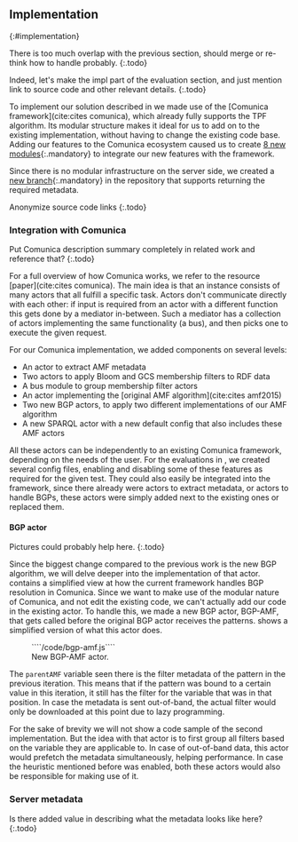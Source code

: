 ## Implementation
{:#implementation}

There is too much overlap with the previous section, should merge or re-think how to handle probably.
{:.todo}

Indeed, let's make the impl part of the evaluation section, and just mention link to source code and other relevant details.
{:.todo}

To implement our solution described in [](#solution) we made use of the [Comunica framework](cite:cites comunica),
which already fully supports the TPF algorithm.
Its modular structure makes it ideal for us to add on to the existing implementation,
without having to change the existing code base.
Adding our features to the Comunica ecosystem caused us to create [8 new modules](https://github.com/comunica/comunica-feature-amf){:.mandatory}
to integrate our new features with the framework.

Since there is no modular infrastructure on the server side,
we created a [new branch](https://github.com/LinkedDataFragments/Server.js/tree/feature-handlers-amf-2){:.mandatory} in the repository that supports returning the required metadata.

Anonymize source code links
{:.todo}

### Integration with Comunica

Put Comunica description summary completely in related work and reference that?
{:.todo}

For a full overview of how Comunica works,
we refer to the resource [paper](cite:cites comunica).
The main idea is that an instance consists of many actors
that all fulfill a specific task.
Actors don't communicate directly with each other:
if input is required from an actor with a different function
this gets done by a mediator in-between.
Such a mediator has a collection of actors implementing the same functionality (a bus),
and then picks one to execute the given request.

For our Comunica implementation,
we added components on several levels:

 * An actor to extract AMF metadata
 * Two actors to apply Bloom and GCS membership filters to RDF data
 * A bus module to group membership filter actors
 * An actor implementing the [original AMF algorithm](cite:cites amf2015)
 * Two new BGP actors, to apply two different implementations of our AMF algorithm
 * A new SPARQL actor with a new default config that also includes these AMF actors

All these actors can be independently to an existing Comunica framework,
depending on the needs of the user.
For the evaluations in [](#evaluation),
we created several config files,
enabling and disabling some of these features as required for the given test.
They could also easily be integrated into the framework,
since there already were actors to extract metadata,
or actors to handle BGPs,
these actors were simply added next to the existing ones or replaced them.

#### BGP actor

Pictures could probably help here.
{:.todo}

Since the biggest change compared to the previous work is the new BGP algorithm,
we will delve deeper into the implementation of that actor.
[](#tpf) contains a simplified view at how the current framework handles BGP resolution in Comunica.
Since we want to make use of the modular nature of Comunica,
and not edit the existing code,
we can't actually add our code in the existing actor.
To handle this,
we made a new BGP actor, BGP-AMF, that gets called before the original BGP actor receives the patterns.
[](#bgp-amf) shows a simplified version of what this actor does.

<figure id="bgp-amf" class="listing">
````/code/bgp-amf.js````
<figcaption markdown="block">
New BGP-AMF actor.
</figcaption>
</figure>

The `parentAMF` variable seen there is the filter metadata of the pattern in the previous iteration.
This means that if the pattern was bound to a certain value in this iteration,
it still has the filter for the variable that was in that position.
In case the metadata is sent out-of-band,
the actual filter would only be downloaded at this point due to lazy programming.

For the sake of brevity we will not show a code sample of the second implementation.
But the idea with that actor is to first group all filters based on the variable they are applicable to.
In case of out-of-band data, this actor would prefetch the metadata simultaneously,
helping performance.
In case the heuristic mentioned before was enabled, both these actors would also be responsible for making use of it.


### Server metadata

Is there added value in describing what the metadata looks like here?
{:.todo}

